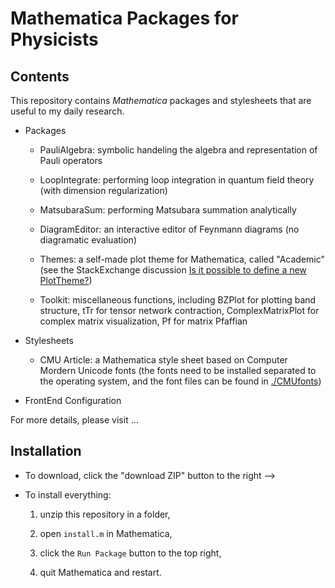 # Mathematica Packages for Physicists

## Contents

This repository contains *Mathematica* packages and stylesheets that are useful to my daily research.

- Packages

  - PauliAlgebra: symbolic handeling the algebra and representation of Pauli operators
  
  - LoopIntegrate: performing loop integration in quantum field theory (with dimension regularization)
  
  - MatsubaraSum: performing Matsubara summation analytically
  
  - DiagramEditor: an interactive editor of Feynmann diagrams (no diagramatic evaluation)
  
  - Themes: a self-made plot theme for Mathematica, called "Academic" (see the StackExchange discussion [Is it possible to define a new PlotTheme?](https://mathematica.stackexchange.com/questions/54545/is-it-possible-to-define-a-new-plottheme))
  
  - Toolkit: miscellaneous functions, including BZPlot for plotting band structure, tTr for tensor network contraction, ComplexMatrixPlot for complex matrix visualization, Pf for matrix Pfaffian
  
- Stylesheets

  - CMU Article: a Mathematica style sheet based on Computer Mordern Unicode fonts (the fonts need to be installed separated to the operating system, and the font files can be found in [./CMUfonts](https://github.com/EverettYou/Mathematica-for-physics/tree/master/CMUfonts))
  
- FrontEnd Configuration

For more details, please visit ...

## Installation 

- To download, click the "download ZIP" button to the right -->

- To install everything:

  1. unzip this repository in a folder,

  2. open `install.m` in Mathematica,

  3. click the `Run Package` button to the top right,

  4. quit Mathematica and restart.

